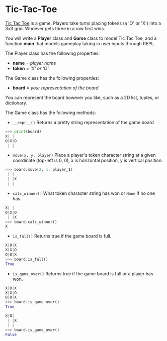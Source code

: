 # Tic-Tac-Toe 

[Tic Tac Toe](https://en.wikipedia.org/wiki/Tic-tac-toe) is a game.
Players take turns placing tokens (a 'O' or 'X') into a 3x3 grid.
Whoever gets three in a row first wins.

You will write a **Player** class and **Game** class to model Tic Tac Toe, and a function **main** that models gameplay taking in user inputs through REPL.


The Player class has the following properties: 
* **name** = *player name*
* **token** = *'X' or 'O'*

The Game class has the following properties:
* **board** = *your representation of the board*

You can represent the board however you like, such as a 2D list, tuples, or dictionary.

The Game class has the following methods:
* `__repr__()` Returns a pretty string representation of the game board
```py
>>> print(board)
X| | 
O|X|O
 | | 
```

* `move(x, y, player)` Place a player's token character string at a given coordinate (top-left is 0, 0), x is horizontal position, y is vertical position.

```py
>>> board.move(2, 1, player_1)
 | | 
 | |X
 | | 
```

* `calc_winner()` What token character string has won or `None` if no one has.

```py
X| | 
O|X|O
 | |X
>>> board.calc_winner()
X
```

* `is_full()` Returns true if the game board is full.

```py
X|O|X
X|X|O
O|O|X
>>> board.is_full()
True
```

* `is_game_over()` Returns true if the game board is full or a player has won.

```py
X|O|X
X|X|O
O|O|X
>>> board.is_game_over()
True

X|O|
 | |X
 | |
>>> board.is_game_over()
False
```

